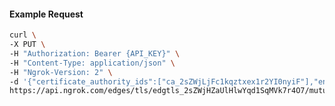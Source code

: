 <!-- Code generated for API Clients. DO NOT EDIT. -->

#### Example Request

```bash
curl \
-X PUT \
-H "Authorization: Bearer {API_KEY}" \
-H "Content-Type: application/json" \
-H "Ngrok-Version: 2" \
-d '{"certificate_authority_ids":["ca_2sZWjLjFc1kqztxex1r2YI0nyiF"],"enabled":true}' \
https://api.ngrok.com/edges/tls/edgtls_2sZWjHZaUlHlwYqd1SqMVk7r4O7/mutual_tls
```
